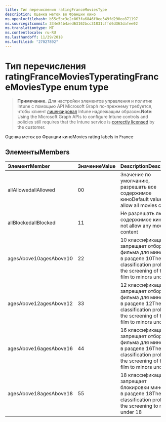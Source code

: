 ```yaml
---
title: Тип перечисления ratingFranceMoviesType
description: Оценка меток во Франции кино
ms.openlocfilehash: b55c5bc3e2c863fa6846f0ee349fd290ee871197
ms.sourcegitcommit: 334e84b4aed63162bcc31831cffd6d363dafee02
ms.translationtype: MT
ms.contentlocale: ru-RU
ms.lasthandoff: 11/29/2018
ms.locfileid: "27027892"
---
```

# <a name="ratingfrancemoviestype-enum-type"></a><span data-ttu-id="a62d5-103">Тип перечисления ratingFranceMoviesType</span><span class="sxs-lookup"><span data-stu-id="a62d5-103">ratingFranceMoviesType enum type</span></span>

> <span data-ttu-id="a62d5-104">**Примечание.** Для настройки элементов управления и политик Intune с помощью API Microsoft Graph по-прежнему требуется, чтобы клиент [лицензировал](https://go.microsoft.com/fwlink/?linkid=839381) Intune надлежащим образом.</span><span class="sxs-lookup"><span data-stu-id="a62d5-104">**Note:** Using the Microsoft Graph APIs to configure Intune controls and policies still requires that the Intune service is [correctly licensed](https://go.microsoft.com/fwlink/?linkid=839381) by the customer.</span></span>

<span data-ttu-id="a62d5-105">Оценка меток во Франции кино</span><span class="sxs-lookup"><span data-stu-id="a62d5-105">Movies rating labels in France</span></span>
## <a name="members"></a><span data-ttu-id="a62d5-106">Элементы</span><span class="sxs-lookup"><span data-stu-id="a62d5-106">Members</span></span>
|<span data-ttu-id="a62d5-107">Элемент</span><span class="sxs-lookup"><span data-stu-id="a62d5-107">Member</span></span>|<span data-ttu-id="a62d5-108">Значение</span><span class="sxs-lookup"><span data-stu-id="a62d5-108">Value</span></span>|<span data-ttu-id="a62d5-109">Description</span><span class="sxs-lookup"><span data-stu-id="a62d5-109">Description</span></span>|
|:---|:---|:---|
|<span data-ttu-id="a62d5-110">allAllowed</span><span class="sxs-lookup"><span data-stu-id="a62d5-110">allAllowed</span></span>|<span data-ttu-id="a62d5-111">0</span><span class="sxs-lookup"><span data-stu-id="a62d5-111">0</span></span>|<span data-ttu-id="a62d5-112">Значение по умолчанию, разрешать все содержимое кино</span><span class="sxs-lookup"><span data-stu-id="a62d5-112">Default value, allow all movies content</span></span>|
|<span data-ttu-id="a62d5-113">allBlocked</span><span class="sxs-lookup"><span data-stu-id="a62d5-113">allBlocked</span></span>|<span data-ttu-id="a62d5-114">1</span><span class="sxs-lookup"><span data-stu-id="a62d5-114">1</span></span>|<span data-ttu-id="a62d5-115">Не разрешать любое содержимое кино</span><span class="sxs-lookup"><span data-stu-id="a62d5-115">Do not allow any movies content</span></span>|
|<span data-ttu-id="a62d5-116">agesAbove10</span><span class="sxs-lookup"><span data-stu-id="a62d5-116">agesAbove10</span></span>|<span data-ttu-id="a62d5-117">2</span><span class="sxs-lookup"><span data-stu-id="a62d5-117">2</span></span>|<span data-ttu-id="a62d5-118">10 классификации запрещает отбора фильма для минорам в разделе 10</span><span class="sxs-lookup"><span data-stu-id="a62d5-118">The 10 classification prohibits the screening of the film to minors under 10</span></span>|
|<span data-ttu-id="a62d5-119">agesAbove12</span><span class="sxs-lookup"><span data-stu-id="a62d5-119">agesAbove12</span></span>|<span data-ttu-id="a62d5-120">3</span><span class="sxs-lookup"><span data-stu-id="a62d5-120">3</span></span>|<span data-ttu-id="a62d5-121">12 классификации запрещает отбора фильма для минорам в разделе 12</span><span class="sxs-lookup"><span data-stu-id="a62d5-121">The 12 classification prohibits the screening of the film to minors under 12</span></span>|
|<span data-ttu-id="a62d5-122">agesAbove16</span><span class="sxs-lookup"><span data-stu-id="a62d5-122">agesAbove16</span></span>|<span data-ttu-id="a62d5-123">4</span><span class="sxs-lookup"><span data-stu-id="a62d5-123">4</span></span>|<span data-ttu-id="a62d5-124">16 классификации запрещает отбора фильма для минорам в разделе 16</span><span class="sxs-lookup"><span data-stu-id="a62d5-124">The 16 classification prohibits the screening of the film to minors under 16</span></span>|
|<span data-ttu-id="a62d5-125">agesAbove18</span><span class="sxs-lookup"><span data-stu-id="a62d5-125">agesAbove18</span></span>|<span data-ttu-id="a62d5-126">5</span><span class="sxs-lookup"><span data-stu-id="a62d5-126">5</span></span>|<span data-ttu-id="a62d5-127">18 классификации запрещает блокировки минорам в разделе 18</span><span class="sxs-lookup"><span data-stu-id="a62d5-127">The 18 classification prohibits the screening to minors under 18</span></span>|



